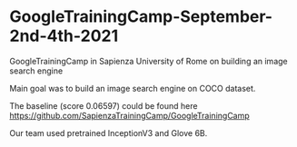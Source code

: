 # GoogleTrainingCamp-September-2nd-4th-2021
GoogleTrainingCamp in Sapienza University of Rome on building an image search engine

Main goal was to build an image search engine on COCO dataset. 

The baseline (score 0.06597) could be found here https://github.com/SapienzaTrainingCamp/GoogleTrainingCamp

Our team used pretrained InceptionV3 and Glove 6B.
